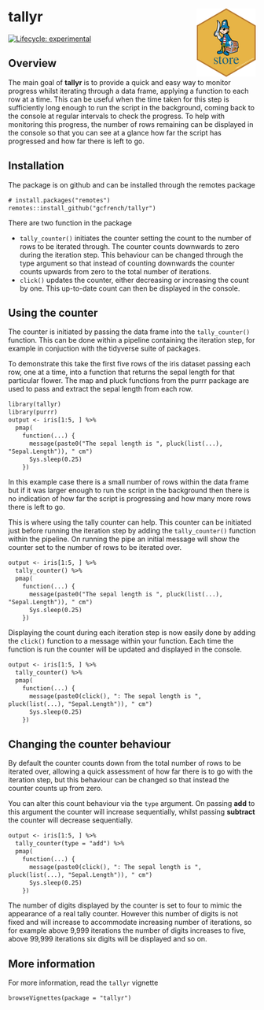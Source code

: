 # tallyr <img src='man/figures/logo.png' align="right" height="139" />

<!-- badges: start -->
  [![Lifecycle: experimental](https://img.shields.io/badge/lifecycle-experimental-orange.svg)](https://www.tidyverse.org/lifecycle/#experimental)
  <!-- badges: end -->

## Overview

The main goal of **tallyr** is to provide a quick and easy way to monitor progress whilst iterating 
through a data frame, applying a function to each row at a time. This can be useful when the time 
taken for this step is sufficiently long enough to run the script in the background, coming back to 
the console at regular intervals to check the progress. To help with monitoring this progress, the
number of rows remaining can be displayed in the console so that you can see at a
glance how far the script has progressed and how far there is left to go.

## Installation

The package is on github and can be installed through the remotes package
```{r, eval = FALSE}
# install.packages("remotes")
remotes::install_github("gcfrench/tallyr")
```

There are two function in the package

* `tally_counter()` initiates the counter setting the count to the number of rows to be iterated 
through. The counter counts downwards to zero during the iteration step. This behaviour can be 
changed through the type argument so that instead of counting downwards the counter counts upwards
from zero to the total number of iterations. 
* `click()` updates the counter, either decreasing or increasing the count by one. This up-to-date 
count can then be displayed in the console.

## Using the counter

The counter is initiated by passing the data frame into the `tally_counter()` function. This can be
done within a pipeline containing the iteration step, for example in conjuction with the tidyverse
suite of packages.

To demonstrate this take the first five rows of the iris dataset passing each row, one at a time,
into a function that returns the sepal length for that particular flower. The map and pluck functions
from the purrr package are used to pass and extract the sepal length from each row. 

```{r}
library(tallyr)
library(purrr)
output <- iris[1:5, ] %>%
  pmap(
    function(...) {
      message(paste0("The sepal length is ", pluck(list(...), "Sepal.Length")), " cm")
      Sys.sleep(0.25)
    })
```

In this example case there is a small number of rows within the data frame but if it was larger
enough to run the script in the background then there is no indication of how far the script is
progressing and how many more rows there is left to go.

This is where using the tally counter can help. This counter can be initiated just before running
the iteration step by adding the `tally_counter()` function within the pipeline. On running the pipe
an initial message will show the counter set to the number of rows to be iterated over.

```{r}
output <- iris[1:5, ] %>%
  tally_counter() %>%
  pmap(
    function(...) {
      message(paste0("The sepal length is ", pluck(list(...), "Sepal.Length")), " cm")
      Sys.sleep(0.25)
    })
```

Displaying the count during each iteration step is now easily done by adding the `click()` function
to a message within your function. Each time the function is run the counter will be updated and
displayed in the console.

```{r}
output <- iris[1:5, ] %>%
  tally_counter() %>%
  pmap(
    function(...) {
      message(paste0(click(), ": The sepal length is ", pluck(list(...), "Sepal.Length")), " cm")
      Sys.sleep(0.25)
    })
```

## Changing the counter behaviour

By default the counter counts down from the total number of rows to be iterated over, allowing a
quick assessment of how far there is to go with the iteration step, but this behaviour can be 
changed so that instead the counter counts up from zero.

You can alter this count behaviour via the `type` argument. On passing **add** to this argument the 
counter will increase sequentially, whilst passing **subtract** the counter will decrease 
sequentially.

```{r}
output <- iris[1:5, ] %>%
  tally_counter(type = "add") %>%
  pmap(
    function(...) {
      message(paste0(click(), ": The sepal length is ", pluck(list(...), "Sepal.Length")), " cm")
      Sys.sleep(0.25)
    })
```

The number of digits displayed by the counter is set to four to mimic the appearance of a real tally
counter. However this number of digits is not fixed and will increase to accommodate increasing number
of iterations, so for example above 9,999 iterations the number of digits increases to five, above
99,999 iterations six digits will be displayed and so on.

## More information

For more information, read the `tallyr` vignette
```{r}
browseVignettes(package = "tallyr")
```
